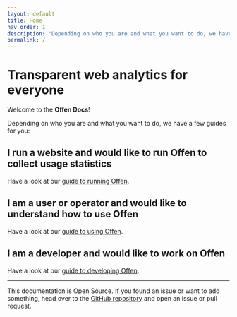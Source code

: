 ```yaml
---
layout: default
title: Home
nav_order: 1
description: "Depending on who you are and what you want to do, we have dedicated guides for you and your usecase."
permalink: /
---
```


# Transparent web analytics for everyone

Welcome to the __Offen Docs__!

Depending on who you are and what you want to do, we have a few guides for you:

## I run a website and would like to run Offen to collect usage statistics

Have a look at our [guide to running Offen](/running-offen/).

## I am a user or operator and would like to understand how to use Offen

Have a look at our [guide to using Offen](/using-offen/).

## I am a developer and would like to work on Offen

Have a look at our [guide to developing Offen](/developing-offen/).

---

This documentation is Open Source. If you found an issue or want to add something, head over to the [GitHub repository][repo] and open an issue or pull request.

[repo]: https://github.com/offen/docs
